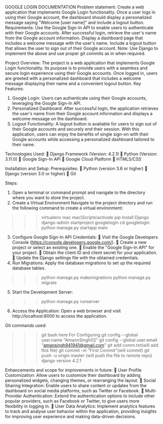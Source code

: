 GOOGLE LOGIN DOCUMENTATION
Problem statement:
Create a web application that implements Google Login functionality. Once a
user logs in using their Google account, the dashboard should display a
personalized message saying "Welcome [user name]" and include a logout
button.
Requirements:
Use the Google Sign-In API to enable users to authenticate with their Google
accounts.
After successful login, retrieve the user's name from the Google account
information.
Display a dashboard page that includes a welcome message with the user's
name.
Include a logout button that allows the user to sign out of their Google
account.
Note: Use Django to implement the above and use proper git commits as in
when required.


Project Overview:
The project is a web application that implements Google Login functionality. Its
purpose is to provide users with a seamless and secure login experience using
their Google accounts. Once logged in, users are greeted with a personalized
dashboard that includes a welcome message displaying their name and a
convenient logout button.
Key Features:
1. Google Login: Users can authenticate using their Google accounts, leveraging
the Google Sign-In API.
2. Personalized Dashboard: After successful login, the application retrieves the
user's name from their Google account information and displays a welcome
message on the dashboard.
3. Logout Functionality: A logout button is available for users to sign out of
their Google accounts and securely end their session.
With this application, users can enjoy the benefits of single sign-on with their
Google accounts while accessing a personalized dashboard tailored to their
name.


Technologies Used:
 Django Framework (Version: 4.2.1)
 Python (Version: 3.11.0)
 Google Sign-In API
 Google Cloud Platform
 HTML5/CSS


Installation and Setup:
Prerequisites:
 Python (version 3.6 or higher)
 Django (version 3.0 or higher)
 Git


Steps:
1. Open a terminal or command prompt and navigate to the directory
where you want to store the project.
2. Create a Virtual Environment Navigate to the project directory and run
the following command to create a virtual environment:
>>> virtualenv mac
>>> mac\Scripts\activate
>>> pip install Django
>>> django-admin startproject googlelogin
>>> cd googlelogin
>>> python manage.py startapp main
3. Configure Google Sign-In API Credentials:
 Visit the Google Developers Console
(https://console.developers.google.com/).
 Create a new project or select an existing one.
 Enable the "Google Sign-In API" for your project.
 Obtain the client ID and client secret for your application.
 Update the Django settings file with the obtained
credentials.
4. Run Migrations: Apply the database migrations to set up the required
database tables.
>>> python manage.py makemigrations
>>> python manage.py migrate
5. Start the Development Server:
>>> python manage.py runserver
6. Access the Application: Open a web browser and visit
http://localhost:8000 to access the application.


Git commands used:
>>>git bash here
For Configuring
>>> git config --global user.name "AmannSingh02"
>>> git config --global user.email "amansingh941941@gmail.com"
>>> git add comm.txt(will add this file)
>>> git commit -m "First Commit"(will commit)
>>> git push -u origin master (will push the file to remote repo)
django version 4.2.1


Enhancements and scope for improvements in future:
 User Profile Customization: Allow users to customize their dashboard by
adding personalized widgets, changing themes, or rearranging the
layout.
 Social Sharing Integration: Enable users to share content or updates from
the dashboard on social media platforms, such as Twitter or Facebook.
 Multi-Provider Authentication: Extend the authentication options to
include other popular providers, such as Facebook or Twitter, to give
users more flexibility in logging in.
 User Data Analytics: Implement analytics features to track and analyse
user behavior within the application, providing insights for improving
user experience and making data-driven decisions.
